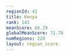 ```yaml
---
regionId: 43
title: Kenya
rank: 143
meanScore: 66.39
globalMeanScore: 71.78
numRegions: 220
layout: region_score
---
```

